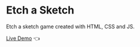 # Etch a Sketch

Etch a sketch game created with HTML, CSS and JS.

[Live Demo](https://jnphx.github.io/etch-a-sketch/) :point_left: